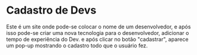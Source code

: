 # Cadastro de Devs
Este é um site onde pode-se colocar o nome de um desenvolvedor, e após isso pode-se criar uma nova tecnologia para o desenvolvedor, adicionar o tempo de experiência do Dev. e após clicar no botão "cadastrar", aparece um pop-up mostrando o cadastro todo que o usuário fez.
